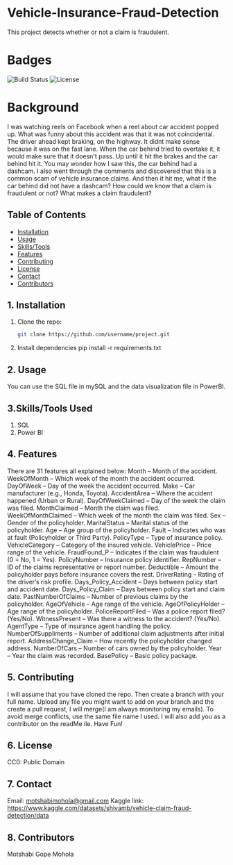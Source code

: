 # Vehicle-Insurance-Fraud-Detection
This project detects whether or not a claim is fraudulent. 

# Badges
![Build Status](https://img.shields.io/badge/build-passing-brightgreen)
![License](https://img.shields.io/badge/license-CC0%201.0-lightgrey)

# Background
I was watching reels on Facebook when a reel about car accident popped up. What was funny about this accident was that it was not coincidental. The driver ahead kept braking, on the highway. It didnt make sense because it was on the fast lane. When the car behind tried to overtake it, it would make sure that it doesn't pass. Up until it hit the brakes and the car behind hit it. You may wonder how I saw this, the car behind had a dashcam. I also went through the comments and discovered that this is a common scam of vehicle insurance claims. And then it hit me, what if the car behind did not have a dashcam? How could we know that a claim is fraudulent or not? What makes a claim fraudulent?

## Table of Contents
- [Installation](#installation)
- [Usage](#usage)
- [Skills/Tools](#Skills/Tools)
- [Features](#features)
- [Contributing](#contributing)
- [License](#license)
- [Contact](#Contact)
- [Contributors](#Contributors)

## 1. Installation
1. Clone the repo:
   ```bash
   git clone https://github.com/username/project.git
2. Install dependencies
pip install -r requirements.txt

## 2. Usage
You can use the SQL file in mySQL and the data visualization file in PowerBI.

## 3.Skills/Tools Used
1. SQL
2. Power BI

## 4. Features
There are 31 features all explained below:
Month – Month of the accident.
WeekOfMonth – Which week of the month the accident occurred.
DayOfWeek – Day of the week the accident occurred.
Make – Car manufacturer (e.g., Honda, Toyota).
AccidentArea – Where the accident happened (Urban or Rural).
DayOfWeekClaimed – Day of the week the claim was filed.
MonthClaimed – Month the claim was filed.
WeekOfMonthClaimed – Which week of the month the claim was filed.
Sex – Gender of the policyholder.
MaritalStatus – Marital status of the policyholder.
Age – Age group of the policyholder.
Fault – Indicates who was at fault (Policyholder or Third Party).
PolicyType – Type of insurance policy.
VehicleCategory – Category of the insured vehicle.
VehiclePrice – Price range of the vehicle.
FraudFound_P – Indicates if the claim was fraudulent (0 = No, 1 = Yes).
PolicyNumber – Insurance policy identifier.
RepNumber – ID of the claims representative or report number.
Deductible – Amount the policyholder pays before insurance covers the rest.
DriverRating – Rating of the driver’s risk profile.
Days_Policy_Accident – Days between policy start and accident date.
Days_Policy_Claim – Days between policy start and claim date.
PastNumberOfClaims – Number of previous claims by the policyholder.
AgeOfVehicle – Age range of the vehicle.
AgeOfPolicyHolder – Age range of the policyholder.
PoliceReportFiled – Was a police report filed? (Yes/No).
WitnessPresent – Was there a witness to the accident? (Yes/No).
AgentType – Type of insurance agent handling the policy.
NumberOfSuppliments – Number of additional claim adjustments after initial report.
AddressChange_Claim – How recently the policyholder changed address.
NumberOfCars – Number of cars owned by the policyholder.
Year – Year the claim was recorded.
BasePolicy – Basic policy package.

## 5. Contributing
I will assume that you have cloned the repo. Then create a branch with your full name. Upload any file you might want to add on your branch and the create a pull request, I will merge(I am always monitoring my emails). To avoid merge conflicts, use the same file name I used. I will also add you as a contributor on the readMe ile. Have Fun!

## 6. License
CC0: Public Domain

## 7. Contact
Email: motshabimohola@gmail.com
Kaggle link: https://www.kaggle.com/datasets/shivamb/vehicle-claim-fraud-detection/data

## 8. Contributors
Motshabi Gope Mohola
